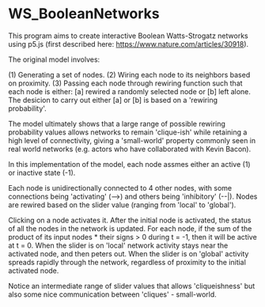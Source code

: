 # WS_BooleanNetworks
This program aims to create interactive Boolean Watts-Strogatz networks using p5.js (first described here: https://www.nature.com/articles/30918).  

The original model involves:

(1) Generating a set of nodes.
(2) Wiring each node to its neighbors based on proximity.
(3) Passing each node through rewiring function such that each node is either: [a] rewired a randomly selected node or [b] left alone. The desicion to carry out either [a] or [b] is based on a 'rewiring probability'.

The model ultimately shows that a large range of possible rewiring probability values allows networks to remain 'clique-ish' while retaining a high level of connectivity, giving a 'small-world' property commonly seen in real world networks (e.g. actors who have collaborated with Kevin Bacon).

In this implementation of the model, each node assmes either an active (1) or inactive state (-1).  

Each node is unidirectionally connected to 4 other nodes, with some connections being 'activating' (-->) and others being 'inhibitory' (--|).  Nodes are rewired based on the slider value (ranging from 'local' to 'global').

Clicking on a node activates it.  After the initial node is activated, the status of all the nodes in the network is updated.
For each node, if the sum of the product of its input nodes * their signs > 0 during t = -1, then it will be active at t = 0.  When the slider is on 'local' network activity stays near the activated node, and then peters out.  When the slider is on 'global' activity spreads rapidly through the network, regardless of proximity to the initial activated node.

Notice an intermediate range of slider values that allows 'cliqueishness' but also some nice communication between 'cliques' - small-world. 
